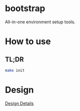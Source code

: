 # bootstrap
All-in-one environment setup tools.

# How to use
## TL;DR
```sh
make init
```

# Design
[Design Details](Design.md)
